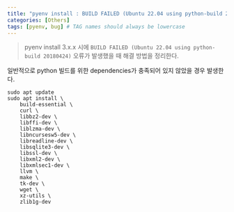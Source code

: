 ```yaml
---
title: "pyenv install : BUILD FAILED (Ubuntu 22.04 using python-build 20180424)"
categories: [Others]
tags: [pyenv, bug] # TAG names should always be lowercase
---
```


> pyenv install 3.x.x 시에 `BUILD FAILED (Ubuntu 22.04 using python-build 20180424)` 오류가 발생했을 때 해결 방법을 정리한다.


일반적으로 python 빌드를 위한 dependencies가 충족되어 있지 않았을 경우 발생한다. 

```shell
sudo apt update
sudo apt install \
    build-essential \
    curl \
    libbz2-dev \
    libffi-dev \
    liblzma-dev \
    libncursesw5-dev \
    libreadline-dev \
    libsqlite3-dev \
    libssl-dev \
    libxml2-dev \
    libxmlsec1-dev \
    llvm \
    make \
    tk-dev \
    wget \
    xz-utils \
    zlib1g-dev
```
